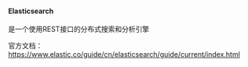 #### Elasticsearch

是一个使用REST接口的分布式搜索和分析引擎

官方文档：https://www.elastic.co/guide/cn/elasticsearch/guide/current/index.html

